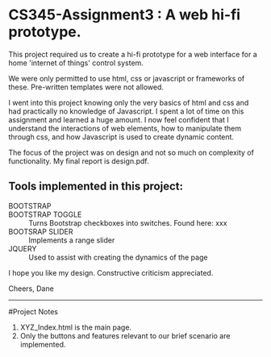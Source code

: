 # CS345-Assignment3 : A web hi-fi prototype.

This project required us to create a hi-fi prototype for a web interface for a home 'internet of things' control system.

We were only permitted to use html, css or javascript or frameworks of these.  Pre-written templates were not allowed.

  I went into this project knowing only the very basics of html and css and had practically no knowledge of Javascript.
  I spent a lot of time on this assignment and learned a huge amount.  I now feel confident that I understand the interactions
  of web elements, how to manipulate them through css, and how Javascript is used to create dynamic content.

The focus of the project was on design and not so much on complexity of functionality.  My final report is design.pdf.

<h2>Tools implemented in this project: </h2>
  <dl>
    <dt>BOOTSTRAP</dt>
    <dt>BOOTSTRAP TOGGLE</dt>
      <dd>Turns Bootstrap checkboxes into switches. Found here: xxx </dd>
    <dt>BOOTSRAP SLIDER</dt>
      <dd>Implements a range slider</dd>
    <dt>JQUERY</dt>
      <dd>Used to assist with creating the dynamics of the page</dd>
  </dl>
  

  
  I hope you like my design. Constructive criticism appreciated.
  
  Cheers,
  Dane
  
  <hr>
  
  #Project Notes
  
  1. XYZ_Index.html is the main page.
  2. Only the buttons and features relevant to our brief scenario are implemented.
  
